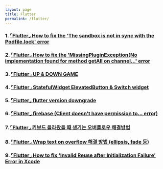 ```yaml
---
layout: page
title: Flutter
permalink: /flutter/
---
```



### 1. [⌜Flutter⌟ How to fix the 'The sandbox is not in sync with the Podfile.lock' error](https://201960003.github.io/study_blog/flutter/2023/04/22/post8.html)


### 2.  [⌜Flutter⌟ How to fix the 'MissingPluginException(No implementation found for method getAll on channel...' error](https://201960003.github.io/study_blog/flutter/2023/04/24/post9.html)

### 3.  [⌜Flutter⌟ UP & DOWN GAME](https://201960003.github.io/study_blog/flutter/2023/06/11/post10.html)

### 4.  [⌜Flutter⌟ StatefulWidget ElevatedButton & Switch widget](https://201960003.github.io/study_blog/flutter/2023/07/03/post11.html)

### 5.  [⌜Flutter⌟ flutter version downgrade](https://201960003.github.io/study_blog/flutter/2023/07/05/post13.html)

### 6.  [⌜Flutter⌟ firebase (Client doesn't have permission to... error)](https://201960003.github.io/study_blog/flutter/2023/07/12/post14.html)

### 7.  [⌜Flutter⌟ 키보드 올라왔을 때 생기는 오버플로우 해결방법](https://201960003.github.io/study_blog/flutter/2023/07/13/post15.html)

### 8.  [⌜Flutter⌟ Wrap text on overflow 해결 방법 (ellipsis, fade 등)](https://201960003.github.io/study_blog/flutter/2023/07/14/post16.html)


### 9.  [⌜Flutter⌟ How to fix 'Invalid Reuse after Initialization Failure' Error in Xcode](https://201960003.github.io/study_blog/flutter/2023/07/17/post17.html)


